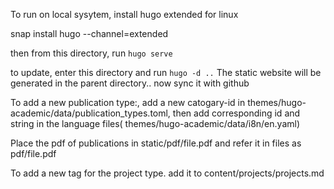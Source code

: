
To run on local sysytem, install hugo extended for linux

snap install hugo --channel=extended

then from this directory, run 
`hugo serve`

to update, enter this directory and run  `hugo -d ..`
The static website will be generated in the parent directory.. now sync it with github

To add a new publication type:, add a new catogary-id in themes/hugo-academic/data/publication_types.toml, then add corresponding id and string in the language files( themes/hugo-academic/data/i8n/en.yaml)

Place the pdf of publications in static/pdf/file.pdf and refer it in files as pdf/file.pdf

To add a new tag for the project type. add it to content/projects/projects.md
